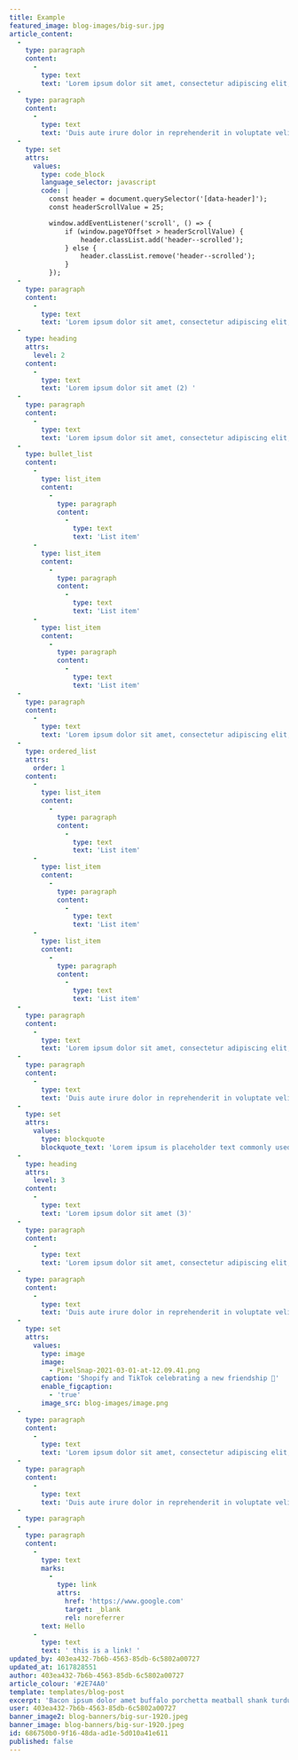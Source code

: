 ```yaml
---
title: Example
featured_image: blog-images/big-sur.jpg
article_content:
  -
    type: paragraph
    content:
      -
        type: text
        text: 'Lorem ipsum dolor sit amet, consectetur adipiscing elit, sed do eiusmod tempor incididunt ut labore et dolore magna aliqua. Ut enim ad minim veniam, quis nostrud exercitation ullamco laboris nisi ut aliquip ex ea commodo consequat. '
  -
    type: paragraph
    content:
      -
        type: text
        text: 'Duis aute irure dolor in reprehenderit in voluptate velit esse cillum dolore eu fugiat nulla pariatur. Excepteur sint occaecat cupidatat non proident, sunt in culpa qui officia deserunt mollit anim id est laborum.'
  -
    type: set
    attrs:
      values:
        type: code_block
        language_selector: javascript
        code: |
          const header = document.querySelector('[data-header]');
          const headerScrollValue = 25;

          window.addEventListener('scroll', () => {
              if (window.pageYOffset > headerScrollValue) {
                  header.classList.add('header--scrolled');
              } else {
                  header.classList.remove('header--scrolled');
              }
          });
  -
    type: paragraph
    content:
      -
        type: text
        text: 'Lorem ipsum dolor sit amet, consectetur adipiscing elit, sed do eiusmod tempor incididunt ut labore et dolore magna aliqua. Ut enim ad minim veniam, quis nostrud exercitation ullamco laboris nisi ut aliquip ex ea commodo consequat. Duis aute irure dolor in reprehenderit in voluptate velit esse cillum dolore eu fugiat nulla pariatur. Excepteur sint occaecat cupidatat non proident, sunt in culpa qui officia deserunt mollit anim id est laborum.'
  -
    type: heading
    attrs:
      level: 2
    content:
      -
        type: text
        text: 'Lorem ipsum dolor sit amet (2) '
  -
    type: paragraph
    content:
      -
        type: text
        text: 'Lorem ipsum dolor sit amet, consectetur adipiscing elit, sed do eiusmod tempor incididunt ut labore et dolore magna aliqua.'
  -
    type: bullet_list
    content:
      -
        type: list_item
        content:
          -
            type: paragraph
            content:
              -
                type: text
                text: 'List item'
      -
        type: list_item
        content:
          -
            type: paragraph
            content:
              -
                type: text
                text: 'List item'
      -
        type: list_item
        content:
          -
            type: paragraph
            content:
              -
                type: text
                text: 'List item'
  -
    type: paragraph
    content:
      -
        type: text
        text: 'Lorem ipsum dolor sit amet, consectetur adipiscing elit, sed do eiusmod tempor incididunt ut labore et dolore magna aliqua.'
  -
    type: ordered_list
    attrs:
      order: 1
    content:
      -
        type: list_item
        content:
          -
            type: paragraph
            content:
              -
                type: text
                text: 'List item'
      -
        type: list_item
        content:
          -
            type: paragraph
            content:
              -
                type: text
                text: 'List item'
      -
        type: list_item
        content:
          -
            type: paragraph
            content:
              -
                type: text
                text: 'List item'
  -
    type: paragraph
    content:
      -
        type: text
        text: 'Lorem ipsum dolor sit amet, consectetur adipiscing elit, sed do eiusmod tempor incididunt ut labore et dolore magna aliqua. Ut enim ad minim veniam, quis nostrud exercitation ullamco laboris nisi ut aliquip ex ea commodo consequat. '
  -
    type: paragraph
    content:
      -
        type: text
        text: 'Duis aute irure dolor in reprehenderit in voluptate velit esse cillum dolore eu fugiat nulla pariatur. Excepteur sint occaecat cupidatat non proident, sunt in culpa qui officia deserunt mollit anim id est laborum.'
  -
    type: set
    attrs:
      values:
        type: blockquote
        blockquote_text: 'Lorem ipsum is placeholder text commonly used in the graphic, print, and publishing industries for previewing layouts and visual mockups.'
  -
    type: heading
    attrs:
      level: 3
    content:
      -
        type: text
        text: 'Lorem ipsum dolor sit amet (3)'
  -
    type: paragraph
    content:
      -
        type: text
        text: 'Lorem ipsum dolor sit amet, consectetur adipiscing elit, sed do eiusmod tempor incididunt ut labore et dolore magna aliqua. Ut enim ad minim veniam, quis nostrud exercitation ullamco laboris nisi ut aliquip ex ea commodo consequat. '
  -
    type: paragraph
    content:
      -
        type: text
        text: 'Duis aute irure dolor in reprehenderit in voluptate velit esse cillum dolore eu fugiat nulla pariatur. Excepteur sint occaecat cupidatat non proident, sunt in culpa qui officia deserunt mollit anim id est laborum.'
  -
    type: set
    attrs:
      values:
        type: image
        image:
          - PixelSnap-2021-03-01-at-12.09.41.png
        caption: 'Shopify and TikTok celebrating a new friendship 🎉'
        enable_figcaption:
          - 'true'
        image_src: blog-images/image.png
  -
    type: paragraph
    content:
      -
        type: text
        text: 'Lorem ipsum dolor sit amet, consectetur adipiscing elit, sed do eiusmod tempor incididunt ut labore et dolore magna aliqua. Ut enim ad minim veniam, quis nostrud exercitation ullamco laboris nisi ut aliquip ex ea commodo consequat. '
  -
    type: paragraph
    content:
      -
        type: text
        text: 'Duis aute irure dolor in reprehenderit in voluptate velit esse cillum dolore eu fugiat nulla pariatur. Excepteur sint occaecat cupidatat non proident, sunt in culpa qui officia deserunt mollit anim id est laborum.'
  -
    type: paragraph
  -
    type: paragraph
    content:
      -
        type: text
        marks:
          -
            type: link
            attrs:
              href: 'https://www.google.com'
              target: _blank
              rel: noreferrer
        text: Hello
      -
        type: text
        text: ' this is a link! '
updated_by: 403ea432-7b6b-4563-85db-6c5802a00727
updated_at: 1617828551
author: 403ea432-7b6b-4563-85db-6c5802a00727
article_colour: '#2E74A0'
template: templates/blog-post
excerpt: 'Bacon ipsum dolor amet buffalo porchetta meatball shank turducken, landjaeger ham hock filet mignon. Sirloin ball tip frankfurter picanha. Landjaeger pork belly porchetta kevin, flank shankle cow t-bone ball tip jerky shoulder ribeye.'
user: 403ea432-7b6b-4563-85db-6c5802a00727
banner_image2: blog-banners/big-sur-1920.jpeg
banner_image: blog-banners/big-sur-1920.jpeg
id: 686750b0-9f16-48da-ad1e-5d010a41e611
published: false
---
```

